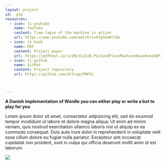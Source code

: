 ```yaml
---
layout: project
id:  pnp
resources:
  - icon: ti-youtube
    name: YouTube
    content: Time-lapse of the machine in action
    url: https://www.youtube.com/watch?v=4Yg3GeWl18o
  - icon: ti-book
    name: PDF
    content: Project paper
    url: https://pdfhost.io/v/2NcSCyIzB_PickandPlaceMachineBasedona3DPrinterPaper
  - icon: ti-github
    name: GitHub
    content: Project repository
    url: https://github.com/Attrup/PNP42



---
```


**A Danish implementation of Wordle you can either play or write a bot to play for you**
    
Lorem ipsum dolor sit amet, consectetur adipisicing elit, sed do eiusmod tempor incididunt ut labore et dolore magna aliqua. Ut enim ad minim veniam, quis nostrud exercitation ullamco laboris nisi ut aliquip ex ea commodo consequat. Duis aute irure dolor in reprehenderit in voluptate velit esse cillum dolore eu fugiat nulla pariatur. Excepteur sint occaecat cupidatat non proident, sunt in culpa qui officia deserunt mollit anim id est laborum.

<img src="{{ site.baseurl }}/assets/images/projects/pnp_pcb.jpg" class="img-fluid w-100 rounded">
